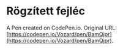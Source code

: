 # Rögzített fejléc

A Pen created on CodePen.io. Original URL: [https://codepen.io/Vozard/pen/BamQjpr](https://codepen.io/Vozard/pen/BamQjpr).


